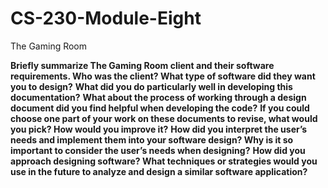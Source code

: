 # CS-230-Module-Eight
The Gaming Room

**Briefly summarize The Gaming Room client and their software requirements. Who was the client? What type of software did they want you to design?**
**What did you do particularly well in developing this documentation?**
**What about the process of working through a design document did you find helpful when developing the code?**
**If you could choose one part of your work on these documents to revise, what would you pick? How would you improve it?**
**How did you interpret the user’s needs and implement them into your software design? Why is it so important to consider the user’s needs when designing?**
**How did you approach designing software? What techniques or strategies would you use in the future to analyze and design a similar software application?**

